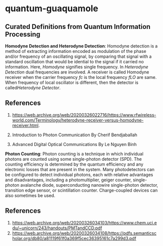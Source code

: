 # quantum-guaquamole
## Curated Definitions from Quantum Information Processing

**Homodyne Detection and Heterodyne Detection**: Homodyne detection is a method of extracting information encoded as modulation of the phase and/or frequency of an oscillating signal, by comparing that signal with a standard oscillation that would be idential to the signal if it carried no information. Here, *Homodyne* signifies single frequency. In *Heterodyne Detection* dual frequencies are involved. A receiver is called Homodyne receiver when the carrier frequency *fc* is the local frequency *fLO* are same. When frequency of local oscillator is different, then the detector is called*Heterodyne Detector*.

References
----------

1. https://web.archive.org/web/20200326022716/https://www.rfwireless-world.com/Terminology/heterodyne-receiver-versus-homodyne-receiver.html.

2. Introduction to Photon Communication By Cherif Bendjaballah

3. Advanced Digital Optical Communications By Le Nguyen Binh


**Photon Counting**: Photon counting is a technique in which individual photons are counted using some single-photon detector (SPD). The counting efficiency is determined by the quantum efficiency and any electronic losses that are present in the system. Many photodetectors can be configured to detect individual photons, each with relative advantages and disadvantages, including a photomultiplier, geiger counter, single-photon avalanche diode, superconducting nanowire single-photon detector, transition edge sensor, or scintillation counter. Charge-coupled devices can also sometimes be used.

References
----------

1. https://web.archive.org/web/20200326034103/https://www.chem.uci.edu/~unicorn/243/handouts/PMTandCCD.pdf
2. https://web.archive.org/web/20200326034108/https://pdfs.semanticscholar.org/db80/a81119f61f0a369f5cec36395161c7a299d3.pdf

